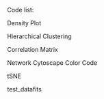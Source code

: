 Code list:

Density Plot

Hierarchical Clustering

Correlation Matrix

Network Cytoscape Color Code

tSNE

test_datafits

